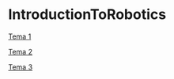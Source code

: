 # IntroductionToRobotics
[Tema 1](tree/main/tema1)

[Tema 2](tree/main/tema2)

[Tema 3](tree/main/tema3)

